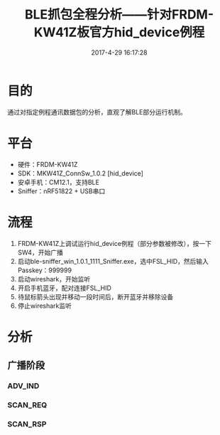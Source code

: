 ﻿---
title: BLE抓包全程分析——针对FRDM-KW41Z板官方hid_device例程
date: 2017-4-29 16:17:28
tags: [Bluetooth]
---
# 目的
通过对指定例程通讯数据包的分析，直观了解BLE部分运行机制。

# 平台
- 硬件：FRDM-KW41Z
- SDK：MKW41Z_ConnSw_1.0.2 [hid_device]
- 安卓手机：CM12.1，支持BLE
- Sniffer：nRF51822 + USB串口
<!-- more -->
# 流程
1. FRDM-KW41Z上调试运行hid_device例程（部分参数被修改），按一下SW4，开始广播
2. 启动ble-sniffer_win_1.0.1_1111_Sniffer.exe，选中FSL_HID，然后输入Passkey：999999
3. 启动wireshark，开始监听
4. 开启手机蓝牙，配对连接FSL_HID
5. 待鼠标箭头出现并移动一段时间后，断开蓝牙并移除设备
6. 停止wireshark监听

# 分析
## 广播阶段
### ADV_IND
### SCAN_REQ
### SCAN_RSP
